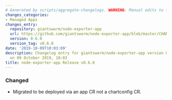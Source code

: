 ```yaml
---
# Generated by scripts/aggregate-changelogs. WARNING: Manual edits to this files will be overwritten.
changes_categories:
- Managed Apps
changes_entry:
  repository: giantswarm/node-exporter-app
  url: https://github.com/giantswarm/node-exporter-app/blob/master/CHANGELOG.md#060-2019-10-02
  version: 0.6.0
  version_tag: v0.6.0
date: '2019-10-09T10:03:09'
description: Changelog entry for giantswarm/node-exporter-app version 0.6.0, published
  on 09 October 2019, 10:03
title: node-exporter-app Release v0.6.0
---
```


### Changed
- Migrated to be deployed via an app CR not a chartconfig CR.
